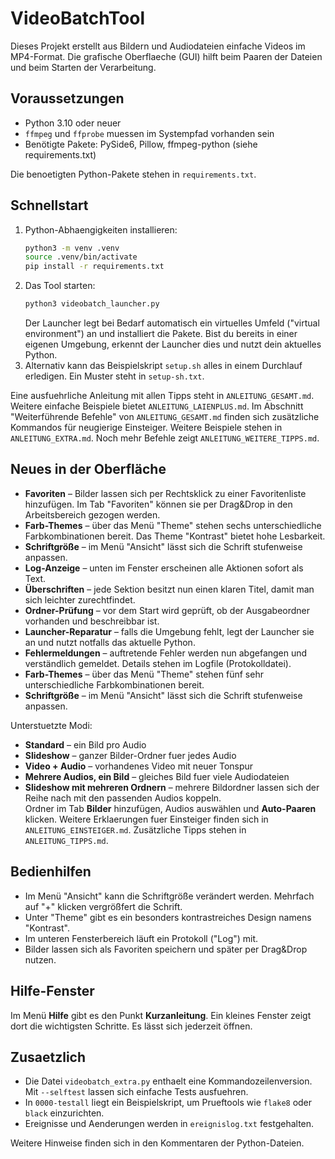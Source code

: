 # VideoBatchTool

Dieses Projekt erstellt aus Bildern und Audiodateien einfache Videos im MP4-Format. Die grafische Oberflaeche (GUI) hilft beim Paaren der Dateien und beim Starten der Verarbeitung.

## Voraussetzungen

* Python 3.10 oder neuer
* `ffmpeg` und `ffprobe` muessen im Systempfad vorhanden sein
* Benötigte Pakete: PySide6, Pillow, ffmpeg-python (siehe requirements.txt)

Die benoetigten Python-Pakete stehen in `requirements.txt`.

## Schnellstart

1. Python-Abhaengigkeiten installieren:
   ```bash
   python3 -m venv .venv
   source .venv/bin/activate
   pip install -r requirements.txt
   ```
2. Das Tool starten:
   ```bash
   python3 videobatch_launcher.py
   ```
   Der Launcher legt bei Bedarf automatisch ein virtuelles Umfeld ("virtual environment") an und installiert die Pakete.
   Bist du bereits in einer eigenen Umgebung, erkennt der Launcher dies und nutzt dein aktuelles Python.
3. Alternativ kann das Beispielskript `setup.sh` alles in einem Durchlauf erledigen. Ein Muster steht in `setup-sh.txt`.

Eine ausfuehrliche Anleitung mit allen Tipps steht in `ANLEITUNG_GESAMT.md`.
Weitere einfache Beispiele bietet `ANLEITUNG_LAIENPLUS.md`.
Im Abschnitt "Weiterführende Befehle" von `ANLEITUNG_GESAMT.md` finden sich
zusätzliche Kommandos für neugierige Einsteiger.
Weitere Beispiele stehen in `ANLEITUNG_EXTRA.md`.
Noch mehr Befehle zeigt `ANLEITUNG_WEITERE_TIPPS.md`.

## Neues in der Oberfläche

- **Favoriten** – Bilder lassen sich per Rechtsklick zu einer Favoritenliste hinzufügen. Im Tab "Favoriten" können sie per Drag&Drop in den Arbeitsbereich gezogen werden.
- **Farb-Themes** – über das Menü "Theme" stehen sechs unterschiedliche Farbkombinationen bereit. Das Theme "Kontrast" bietet hohe Lesbarkeit.
- **Schriftgröße** – im Menü "Ansicht" lässt sich die Schrift stufenweise anpassen.
- **Log-Anzeige** – unten im Fenster erscheinen alle Aktionen sofort als Text.
- **Überschriften** – jede Sektion besitzt nun einen klaren Titel, damit man sich leichter zurechtfindet.
- **Ordner-Prüfung** – vor dem Start wird geprüft, ob der Ausgabeordner vorhanden und beschreibbar ist.
- **Launcher-Reparatur** – falls die Umgebung fehlt, legt der Launcher sie an und nutzt notfalls das aktuelle Python.
- **Fehlermeldungen** – auftretende Fehler werden nun abgefangen und verständlich gemeldet. Details stehen im Logfile (Protokolldatei).
- **Farb-Themes** – über das Menü "Theme" stehen fünf sehr unterschiedliche Farbkombinationen bereit.
- **Schriftgröße** – im Menü "Ansicht" lässt sich die Schrift stufenweise anpassen.

Unterstuetzte Modi:
* **Standard** – ein Bild pro Audio
* **Slideshow** – ganzer Bilder-Ordner fuer jedes Audio
* **Video + Audio** – vorhandenes Video mit neuer Tonspur
* **Mehrere Audios, ein Bild** – gleiches Bild fuer viele Audiodateien
* **Slideshow mit mehreren Ordnern** – mehrere Bildordner lassen sich der Reihe nach mit den passenden Audios koppeln.  
  Ordner im Tab **Bilder** hinzufügen, Audios auswählen und **Auto-Paaren** klicken.
Weitere Erklaerungen fuer Einsteiger finden sich in `ANLEITUNG_EINSTEIGER.md`.
Zusätzliche Tipps stehen in `ANLEITUNG_TIPPS.md`.

## Bedienhilfen

- Im Menü "Ansicht" kann die Schriftgröße verändert werden. Mehrfach auf "+" klicken vergrößfert die Schrift.
- Unter "Theme" gibt es ein besonders kontrastreiches Design namens "Kontrast".
- Im unteren Fensterbereich läuft ein Protokoll ("Log") mit.
- Bilder lassen sich als Favoriten speichern und später per Drag&Drop nutzen.

## Hilfe-Fenster

Im Menü **Hilfe** gibt es den Punkt **Kurzanleitung**. Ein kleines Fenster zeigt dort die wichtigsten Schritte. Es lässt sich jederzeit öffnen.

## Zusaetzlich

* Die Datei `videobatch_extra.py` enthaelt eine Kommandozeilenversion. Mit `--selftest` lassen sich einfache Tests ausfuehren.
* In `0000-testall` liegt ein Beispielskript, um Prueftools wie `flake8` oder `black` einzurichten.
* Ereignisse und Aenderungen werden in `ereignislog.txt` festgehalten.

Weitere Hinweise finden sich in den Kommentaren der Python-Dateien.
